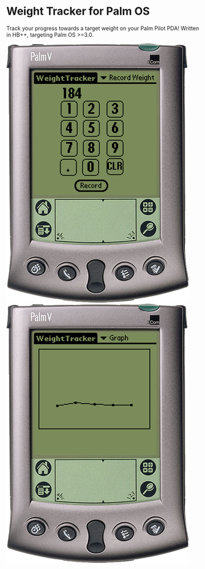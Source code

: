 # Weight Tracker for Palm OS

Track your progress towards a target weight on your Palm Pilot PDA! Written in HB++, targeting Palm OS >=3.0.


![weight tracker screenshot](./screenshots/weightTracker1.png)
![weight tracker screenshot](./screenshots/weightTracker2.png)
